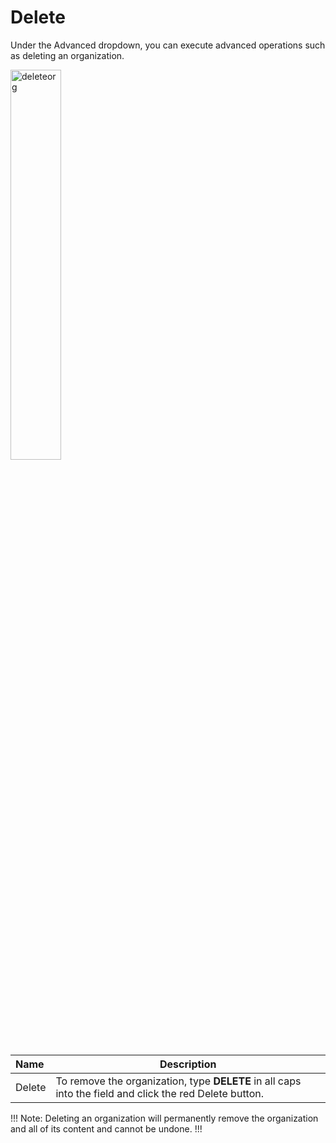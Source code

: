 # Delete

Under the Advanced dropdown, you can execute advanced operations such as deleting an organization. 

<img src="../../../../images/deleteorg.jpg" alt="deleteorg" style="width: 40%; display: block"></a>

**Name** | **Description** 
:--- | ---
Delete | To remove the organization, type **DELETE** in all caps into the field and click the red Delete button.

!!! Note: 
Deleting an organization will permanently remove the organization and all of its content and cannot be undone.
!!!


